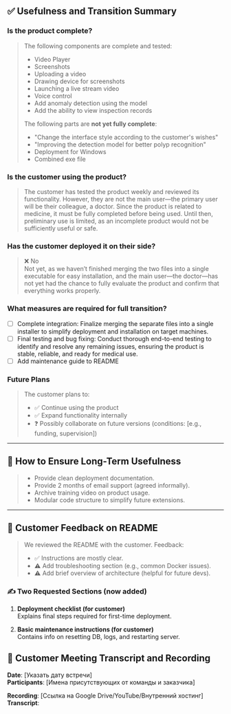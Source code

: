 ## ✅ Usefulness and Transition Summary

### Is the product complete?
> The following components are complete and tested:
> - Video Player
> - Screenshots
> - Uploading a video
> - Drawing device for screenshots
> - Launching a live stream video
> - Voice control
> - Add anomaly detection using the model
> - Add the ability to view inspection records
>
> The following parts are **not yet fully complete**:
> - "Change the interface style according to the
 customer's wishes"
> - "Improving the detection model for better polyp
 recognition"
> - Deployment for Windows
> - Combined exe file


### Is the customer using the product?
> The customer has tested the product weekly and reviewed its functionality.
  However, they are not the main user—the primary user will be their colleague, a doctor.
  Since the product is related to medicine, it must be fully completed before being used.
  Until then, preliminary use is limited, as an incomplete product would not be sufficiently useful or safe.

### Has the customer deployed it on their side?
> ❌ No  
  Not yet, as we haven’t finished merging the two files into a single executable for easy installation,
 and the main user—the doctor—has not yet had the chance to fully evaluate the product and confirm that everything works properly.

### What measures are required for full transition?
- [ ] Complete integration:  Finalize merging the separate files into a single installer to simplify deployment and installation on target machines.
- [ ] Final testing and bug fixing: Conduct thorough end-to-end testing to identify and resolve any remaining issues, ensuring the product is stable, reliable, and ready for medical use.
- [ ] Add maintenance guide to README

### Future Plans
> The customer plans to:
> - ✅ Continue using the product
> - ✅ Expand functionality internally
> - ❓ Possibly collaborate on future versions (conditions: [e.g., funding, supervision])

---

## 🧠 How to Ensure Long-Term Usefulness
> - Provide clean deployment documentation.
> - Provide 2 months of email support (agreed informally).
> - Archive training video on product usage.
> - Modular code structure to simplify future extensions.

---

## 💬 Customer Feedback on README

> We reviewed the README with the customer. Feedback:
> - ✅ Instructions are mostly clear.
> - ⚠️ Add troubleshooting section (e.g., common Docker issues).
> - ⚠️ Add brief overview of architecture (helpful for future devs).

### ✍️ Two Requested Sections (now added)
1. **Deployment checklist (for customer)**  
   Explains final steps required for first-time deployment.

2. **Basic maintenance instructions (for customer)**  
   Contains info on resetting DB, logs, and restarting server.
## 📼 Customer Meeting Transcript and Recording

**Date**: [Указать дату встречи]  
**Participants**: [Имена присутствующих от команды и заказчика]  

**Recording**: [Ссылка на Google Drive/YouTube/Внутренний хостинг]  
**Transcript**: 
